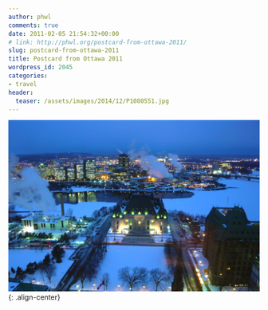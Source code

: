 ```yaml
---
author: phwl
comments: true
date: 2011-02-05 21:54:32+00:00
# link: http://phwl.org/postcard-from-ottawa-2011/
slug: postcard-from-ottawa-2011
title: Postcard from Ottawa 2011
wordpress_id: 2045
categories:
- travel
header:
  teaser: /assets/images/2014/12/P1080551.jpg
---
```


![](/assets/images/2014/12/P1080551.jpg){: .align-center}
